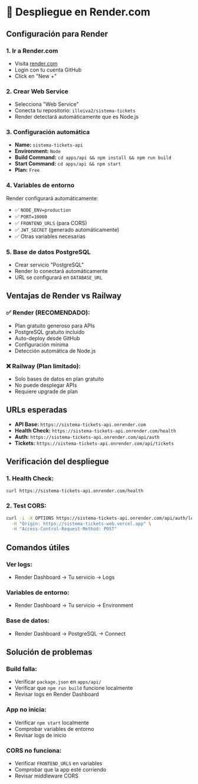 # 🚀 Despliegue en Render.com

## **Configuración para Render**

### **1. Ir a Render.com**
- Visita [render.com](https://render.com)
- Login con tu cuenta GitHub
- Click en "New +"

### **2. Crear Web Service**
- Selecciona "Web Service"
- Conecta tu repositorio: `illeiva2/sistema-tickets`
- Render detectará automáticamente que es Node.js

### **3. Configuración automática**
- **Name:** `sistema-tickets-api`
- **Environment:** `Node`
- **Build Command:** `cd apps/api && npm install && npm run build`
- **Start Command:** `cd apps/api && npm start`
- **Plan:** `Free`

### **4. Variables de entorno**
Render configurará automáticamente:
- ✅ `NODE_ENV=production`
- ✅ `PORT=10000`
- ✅ `FRONTEND_URLS` (para CORS)
- ✅ `JWT_SECRET` (generado automáticamente)
- ✅ Otras variables necesarias

### **5. Base de datos PostgreSQL**
- Crear servicio "PostgreSQL"
- Render lo conectará automáticamente
- URL se configurará en `DATABASE_URL`

## **Ventajas de Render vs Railway**

### **✅ Render (RECOMENDADO):**
- Plan gratuito generoso para APIs
- PostgreSQL gratuito incluido
- Auto-deploy desde GitHub
- Configuración mínima
- Detección automática de Node.js

### **❌ Railway (Plan limitado):**
- Solo bases de datos en plan gratuito
- No puede desplegar APIs
- Requiere upgrade de plan

## **URLs esperadas**

- **API Base:** `https://sistema-tickets-api.onrender.com`
- **Health Check:** `https://sistema-tickets-api.onrender.com/health`
- **Auth:** `https://sistema-tickets-api.onrender.com/api/auth`
- **Tickets:** `https://sistema-tickets-api.onrender.com/api/tickets`

## **Verificación del despliegue**

### **1. Health Check:**
```bash
curl https://sistema-tickets-api.onrender.com/health
```

### **2. Test CORS:**
```bash
curl -i -X OPTIONS https://sistema-tickets-api.onrender.com/api/auth/login \
  -H "Origin: https://sistema-tickets-web.vercel.app" \
  -H "Access-Control-Request-Method: POST"
```

## **Comandos útiles**

### **Ver logs:**
- Render Dashboard → Tu servicio → Logs

### **Variables de entorno:**
- Render Dashboard → Tu servicio → Environment

### **Base de datos:**
- Render Dashboard → PostgreSQL → Connect

## **Solución de problemas**

### **Build falla:**
- Verificar `package.json` en `apps/api/`
- Verificar que `npm run build` funcione localmente
- Revisar logs en Render Dashboard

### **App no inicia:**
- Verificar `npm start` localmente
- Comprobar variables de entorno
- Revisar logs de inicio

### **CORS no funciona:**
- Verificar `FRONTEND_URLS` en variables
- Comprobar que la app esté corriendo
- Revisar middleware CORS
